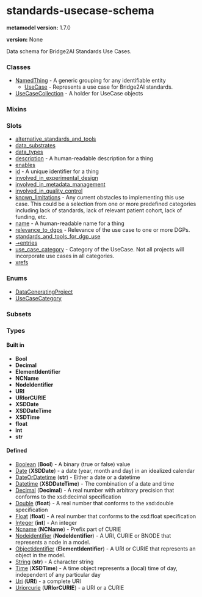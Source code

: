 
# standards-usecase-schema


**metamodel version:** 1.7.0

**version:** None


Data schema for Bridge2AI Standards Use Cases.


### Classes

 * [NamedThing](NamedThing.md) - A generic grouping for any identifiable entity
     * [UseCase](UseCase.md) - Represents a use case for Bridge2AI standards.
 * [UseCaseCollection](UseCaseCollection.md) - A holder for UseCase objects

### Mixins


### Slots

 * [alternative_standards_and_tools](alternative_standards_and_tools.md)
 * [data_substrates](data_substrates.md)
 * [data_types](data_types.md)
 * [description](description.md) - A human-readable description for a thing
 * [enables](enables.md)
 * [id](id.md) - A unique identifier for a thing
 * [involved_in_experimental_design](involved_in_experimental_design.md)
 * [involved_in_metadata_management](involved_in_metadata_management.md)
 * [involved_in_quality_control](involved_in_quality_control.md)
 * [known_limitations](known_limitations.md) - Any current obstacles to implementing this use case. This could be a selection from one or more predefined categories including lack of standards, lack of relevant patient cohort, lack of funding, etc.
 * [name](name.md) - A human-readable name for a thing
 * [relevance_to_dgps](relevance_to_dgps.md) - Relevance of the use case to one or more DGPs.
 * [standards_and_tools_for_dgp_use](standards_and_tools_for_dgp_use.md)
 * [➞entries](useCaseCollection__entries.md)
 * [use_case_category](use_case_category.md) - Category of the UseCase. Not all projects will incorporate use cases in all categories.
 * [xrefs](xrefs.md)

### Enums

 * [DataGeneratingProject](DataGeneratingProject.md)
 * [UseCaseCategory](UseCaseCategory.md)

### Subsets


### Types


#### Built in

 * **Bool**
 * **Decimal**
 * **ElementIdentifier**
 * **NCName**
 * **NodeIdentifier**
 * **URI**
 * **URIorCURIE**
 * **XSDDate**
 * **XSDDateTime**
 * **XSDTime**
 * **float**
 * **int**
 * **str**

#### Defined

 * [Boolean](types/Boolean.md)  (**Bool**)  - A binary (true or false) value
 * [Date](types/Date.md)  (**XSDDate**)  - a date (year, month and day) in an idealized calendar
 * [DateOrDatetime](types/DateOrDatetime.md)  (**str**)  - Either a date or a datetime
 * [Datetime](types/Datetime.md)  (**XSDDateTime**)  - The combination of a date and time
 * [Decimal](types/Decimal.md)  (**Decimal**)  - A real number with arbitrary precision that conforms to the xsd:decimal specification
 * [Double](types/Double.md)  (**float**)  - A real number that conforms to the xsd:double specification
 * [Float](types/Float.md)  (**float**)  - A real number that conforms to the xsd:float specification
 * [Integer](types/Integer.md)  (**int**)  - An integer
 * [Ncname](types/Ncname.md)  (**NCName**)  - Prefix part of CURIE
 * [Nodeidentifier](types/Nodeidentifier.md)  (**NodeIdentifier**)  - A URI, CURIE or BNODE that represents a node in a model.
 * [Objectidentifier](types/Objectidentifier.md)  (**ElementIdentifier**)  - A URI or CURIE that represents an object in the model.
 * [String](types/String.md)  (**str**)  - A character string
 * [Time](types/Time.md)  (**XSDTime**)  - A time object represents a (local) time of day, independent of any particular day
 * [Uri](types/Uri.md)  (**URI**)  - a complete URI
 * [Uriorcurie](types/Uriorcurie.md)  (**URIorCURIE**)  - a URI or a CURIE
